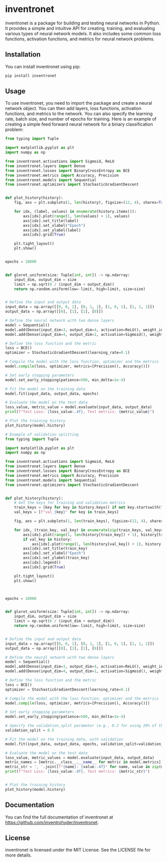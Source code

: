 # inventronet

inventronet is a package for building and testing neural networks in Python. 
It provides a simple and intuitive API for creating, training, 
and evaluating various types of neural network models. 
It also includes some common loss functions, activation functions, 
and metrics for neural network problems.

## Installation
You can install inventronet using pip:

```bash
pip install inventronet
```

## Usage

To use inventronet, you need to import the package and create a 
neural network object. You can then add layers, loss functions, activation 
functions, and metrics to the network. You can also specify the learning rate, 
batch size, and number of epochs for training. 
Here is an example of creating a simple feed forward neural network for a 
binary classification problem:

```python
from typing import Tuple

import matplotlib.pyplot as plt
import numpy as np

from inventronet.activations import Sigmoid, ReLU
from inventronet.layers import Dense
from inventronet.losses import BinaryCrossEntropy as BCE
from inventronet.metrics import Accuracy, Precision
from inventronet.models import Sequential
from inventronet.optimizers import StochasticGradientDescent


def plot_history(history):
    fig, axs = plt.subplots(1, len(history), figsize=(12, 4), sharex=True)

    for idx, (label, values) in enumerate(history.items()):
        axs[idx].plot(range(1, len(values) + 1), values)
        axs[idx].set_title(label)
        axs[idx].set_xlabel("Epoch")
        axs[idx].set_ylabel(label)
        axs[idx].grid(True)

    plt.tight_layout()
    plt.show()


epochs = 10000


def glorot_uniform(size: Tuple[int, int]) -> np.ndarray:
    input_dim, output_dim = size
    limit = np.sqrt(6 / (input_dim + output_dim))
    return np.random.uniform(low=-limit, high=limit, size=size)


# Define the input and output data
input_data = np.array([[0, 0, 1], [0, 1, 1], [1, 0, 1], [1, 1, 1]])
output_data = np.array([[0], [1], [1], [0]])

# Define the neural network with two dense layers
model = Sequential()
model.add(Dense(input_dim=3, output_dim=4, activation=ReLU(), weight_initializer=glorot_uniform))
model.add(Dense(input_dim=4, output_dim=1, activation=Sigmoid(), weight_initializer=glorot_uniform))

# Define the loss function and the metric
loss = BCE()
optimizer = StochasticGradientDescent(learning_rate=0.1)

# Compile the model with the loss function, optimizer and the metrics
model.compile(loss, optimizer, metrics=[Precision(), Accuracy()])

# Set early stopping parameters
model.set_early_stopping(patience=500, min_delta=1e-4)

# Fit the model on the training data
model.fit(input_data, output_data, epochs)

# Evaluate the model on the test data
loss_value, metric_value = model.evaluate(input_data, output_data)
print(f"Test Loss: {loss_value:.4f}, Test metrics: {metric_value}")

# Plot the training history
plot_history(model.history)
```


```python
# Example of validation splitting
from typing import Tuple

import matplotlib.pyplot as plt
import numpy as np

from inventronet.activations import Sigmoid, ReLU
from inventronet.layers import Dense
from inventronet.losses import BinaryCrossEntropy as BCE
from inventronet.metrics import Accuracy, Precision
from inventronet.models import Sequential
from inventronet.optimizers import StochasticGradientDescent


def plot_history(history):
    # Get the keys for training and validation metrics
    train_keys = [key for key in history.keys() if not key.startswith("val_")]
    val_keys = [f"val_{key}" for key in train_keys]

    fig, axs = plt.subplots(1, len(train_keys), figsize=(12, 4), sharex=True)

    for idx, (train_key, val_key) in enumerate(zip(train_keys, val_keys)):
        axs[idx].plot(range(1, len(history[train_key]) + 1), history[train_key], label="Training")
        if val_key in history:
            axs[idx].plot(range(1, len(history[val_key]) + 1), history[val_key], label="Validation")
        axs[idx].set_title(train_key)
        axs[idx].set_xlabel("Epoch")
        axs[idx].set_ylabel(train_key)
        axs[idx].legend()
        axs[idx].grid(True)

    plt.tight_layout()
    plt.show()



epochs = 10000


def glorot_uniform(size: Tuple[int, int]) -> np.ndarray:
    input_dim, output_dim = size
    limit = np.sqrt(6 / (input_dim + output_dim))
    return np.random.uniform(low=-limit, high=limit, size=size)


# Define the input and output data
input_data = np.array([[0, 0, 1], [0, 1, 1], [1, 0, 1], [1, 1, 1]])
output_data = np.array([[0], [1], [1], [0]])

# Define the neural network with two dense layers
model = Sequential()
model.add(Dense(input_dim=3, output_dim=4, activation=ReLU(), weight_initializer=glorot_uniform))
model.add(Dense(input_dim=4, output_dim=1, activation=Sigmoid(), weight_initializer=glorot_uniform))

# Define the loss function and the metric
loss = BCE()
optimizer = StochasticGradientDescent(learning_rate=0.1)

# Compile the model with the loss function, optimizer and the metrics
model.compile(loss, optimizer, metrics=[Precision(), Accuracy()])

# Set early stopping parameters
model.set_early_stopping(patience=500, min_delta=1e-4)

# Specify the validation_split parameter (e.g., 0.2 for using 20% of the data for validation)
validation_split = 0.5

# Fit the model on the training data, with validation
model.fit(input_data, output_data, epochs, validation_split=validation_split)

# Evaluate the model on the test data
loss_value, metric_values = model.evaluate(input_data, output_data)
metric_names = [metric.__class__.__name__ for metric in model.metrics]
metric_str = ', '.join([f"{name}: {value:.4f}" for name, value in zip(metric_names, metric_values)])
print(f"Test Loss: {loss_value:.4f}, Test metrics: {metric_str}")


# Plot the training history
plot_history(model.history)
```

## Documentation

You can find the full documentation of inventronet at https://github.com/inventrohyder/inventronet.

## License

inventronet is licensed under the MIT License. See the LICENSE file for more details.